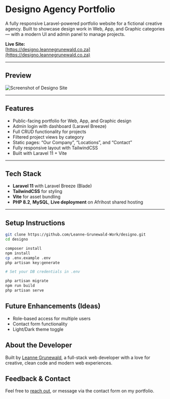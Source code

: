 # Designo Agency Portfolio

A fully responsive Laravel-powered portfolio website for a fictional creative agency. Built to showcase design work in Web, App, and Graphic categories — with a modern UI and admin panel to manage projects.

**Live Site:**  
[https://designo.leannegrunewald.co.za](https://designo.leannegrunewald.co.za)

---

## Preview

![Screenshot of Designo Site](https://leannegrunewald.co.za/assets/img/project-designo.jpg)

---

## Features

- Public-facing portfolio for Web, App, and Graphic design
- Admin login with dashboard (Laravel Breeze)
- Full CRUD functionality for projects
- Filtered project views by category
- Static pages: “Our Company”, “Locations”, and “Contact”
- Fully responsive layout with TailwindCSS
- Built with Laravel 11 + Vite

---

## Tech Stack

- **Laravel 11** with Laravel Breeze (Blade)
- **TailwindCSS** for styling
- **Vite** for asset bundling
- **PHP 8.2**, **MySQL**, **Live deployment** on Afrihost shared hosting

---

## Setup Instructions

```bash
git clone https://github.com/Leanne-Grunewald-Work/designo.git
cd designo

composer install
npm install
cp .env.example .env
php artisan key:generate

# Set your DB credentials in .env

php artisan migrate
npm run build
php artisan serve

```

## Future Enhancements (Ideas)

- Role-based access for multiple users
- Contact form functionality
- Light/Dark theme toggle

## About the Developer

Built by [Leanne Grunewald](https://leannegrunewald.co.za), a full-stack web developer with a love for creative, clean code and modern web experiences.

## Feedback & Contact

Feel free to [reach out](https://leannegrunewald.co.za/#contact), or message via the contact form on my portfolio.

